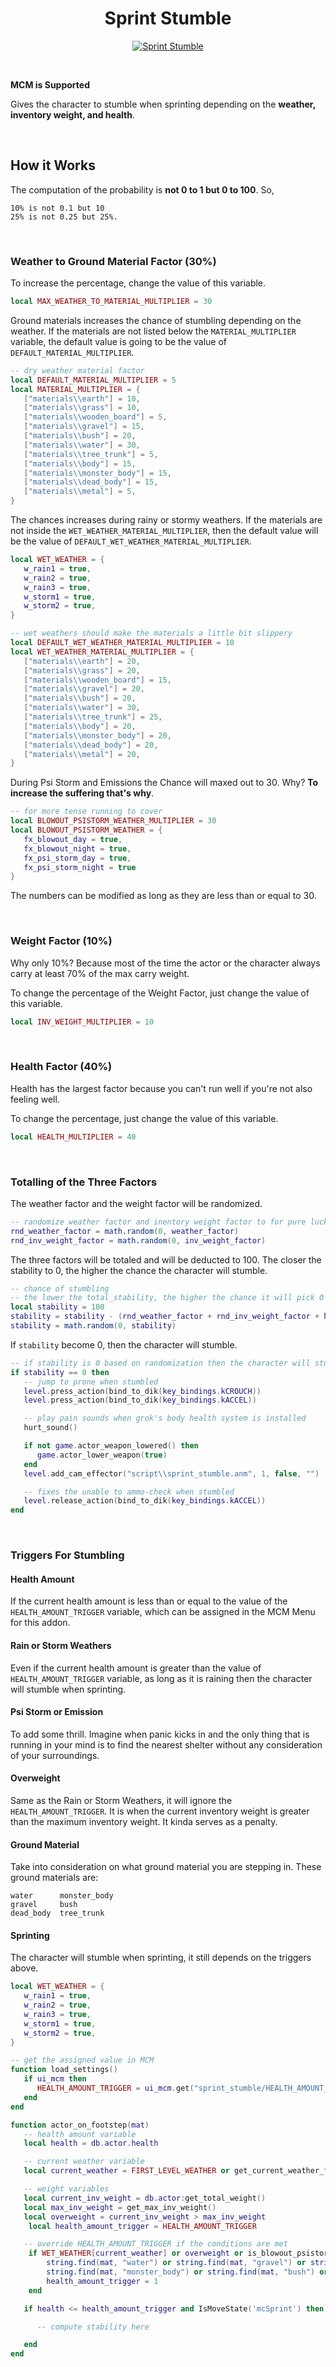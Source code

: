 <h1 align="center">Sprint Stumble</h1>

<p align="center">
   <a href="https://www.moddb.com/mods/stalker-anomaly/addons/sprint-stumble" title="Download Sprint Stumble - Mod DB" target="_blank">
      <img src="https://button.moddb.com/download/medium/241415.png" alt="Sprint Stumble" />
   </a>
</p>

<br>

**MCM is Supported**

Gives the character to stumble when sprinting depending on the **weather, inventory
weight, and health**.

<br>


## How it Works

The computation of the probability is **not 0 to 1 but 0 to 100**. So,
```
10% is not 0.1 but 10
25% is not 0.25 but 25%.
```

<br>


### Weather to Ground Material Factor (30%)

To increase the percentage, change the value of this variable.
```lua
local MAX_WEATHER_TO_MATERIAL_MULTIPLIER = 30
```

Ground materials increases the chance of stumbling depending on the weather. If the
materials are not listed below the ```MATERIAL_MULTIPLIER``` variable, the default value is
going to be the value of ```DEFAULT_MATERIAL_MULTIPLIER```.
```lua
-- dry weather material factor
local DEFAULT_MATERIAL_MULTIPLIER = 5
local MATERIAL_MULTIPLIER = {
   ["materials\\earth"] = 10,
   ["materials\\grass"] = 10,
   ["materials\\wooden_board"] = 5,
   ["materials\\gravel"] = 15,
   ["materials\\bush"] = 20,
   ["materials\\water"] = 30,
   ["materials\\tree_trunk"] = 5,
   ["materials\\body"] = 15,
   ["materials\\monster_body"] = 15,
   ["materials\\dead_body"] = 15,
   ["materials\\metal"] = 5,
}
```

The chances increases during rainy or stormy weathers. If the materials are not inside the
```WET_WEATHER_MATERIAL_MULTIPLIER```, then the default value will be the value of
```DEFAULT_WET_WEATHER_MATERIAL_MULTIPLIER```.
```lua
local WET_WEATHER = {
   w_rain1 = true,
   w_rain2 = true,
   w_rain3 = true,
   w_storm1 = true,
   w_storm2 = true,
}

-- wet weathers should make the materials a little bit slippery
local DEFAULT_WET_WEATHER_MATERIAL_MULTIPLIER = 10
local WET_WEATHER_MATERIAL_MULTIPLIER = {
   ["materials\\earth"] = 20,
   ["materials\\grass"] = 20,
   ["materials\\wooden_board"] = 15,
   ["materials\\gravel"] = 20,
   ["materials\\bush"] = 20,
   ["materials\\water"] = 30,
   ["materials\\tree_trunk"] = 25,
   ["materials\\body"] = 20,
   ["materials\\monster_body"] = 20,
   ["materials\\dead_body"] = 20,
   ["materials\\metal"] = 20,
}
```

During Psi Storm and Emissions the Chance will maxed out to 30. Why? **To increase the
suffering that's why**.
```lua
-- for more tense running to cover
local BLOWOUT_PSISTORM_WEATHER_MULTIPLIER = 30
local BLOWOUT_PSISTORM_WEATHER = {
   fx_blowout_day = true,
   fx_blowout_night = true,
   fx_psi_storm_day = true,
   fx_psi_storm_night = true
}
```

The numbers can be modified as long as they are less than or equal to 30.

<br>


### Weight Factor (10%)

Why only 10%? Because most of the time the actor or the character always carry at least
70% of the max carry weight.

To change the percentage of the Weight Factor, just change the value of this variable.
```lua
local INV_WEIGHT_MULTIPLIER = 10
```

<br>


### Health Factor (40%)

Health has the largest factor because you can't run well if you're not also feeling well.

To change the percentage, just change the value of this variable.
```lua
local HEALTH_MULTIPLIER = 40
```

<br>


### Totalling of the Three Factors

The weather factor and the weight factor will be randomized.
```lua
-- randomize weather factor and inentory weight factor to for pure luck
rnd_weather_factor = math.random(0, weather_factor)
rnd_inv_weight_factor = math.random(0, inv_weight_factor)
```

The three factors will be totaled and will be deducted to 100. The closer the stability to
0, the higher the chance the character will stumble.
```lua
-- chance of stumbling
-- the lower the total_stability, the higher the chance it will pick 0
local stability = 100
stability = stability - (rnd_weather_factor + rnd_inv_weight_factor + health_factor)
stability = math.random(0, stability)
```

If ```stability``` become 0, then the character will stumble.
```lua
-- if stability is 0 based on randomization then the character will stumble
if stability == 0 then
   -- jump to prone when stumbled
   level.press_action(bind_to_dik(key_bindings.kCROUCH))
   level.press_action(bind_to_dik(key_bindings.kACCEL))

   -- play pain sounds when grok's body health system is installed
   hurt_sound()

   if not game.actor_weapon_lowered() then
      game.actor_lower_weapon(true)
   end
   level.add_cam_effector("script\\sprint_stumble.anm", 1, false, "")

   -- fixes the unable to ammo-check when stumbled
   level.release_action(bind_to_dik(key_bindings.kACCEL))
end
```

<br>


### Triggers For Stumbling

#### Health Amount
If the current health amount is less than or equal to the value of the ```HEALTH_AMOUNT_TRIGGER```
variable, which can be assigned in the MCM Menu for this addon.

#### Rain or Storm Weathers
Even if the current health amount is greater than the value of ```HEALTH_AMOUNT_TRIGGER```
variable, as long as it is raining then the character will stumble when sprinting.

#### Psi Storm or Emission
To add some thrill. Imagine when panic kicks in and the only thing that is running in your
mind is to find the nearest shelter without any consideration of your surroundings.

#### Overweight
Same as the Rain or Storm Weathers, it will ignore the ```HEALTH_AMOUNT_TRIGGER```. It is
when the current inventory weight is greater than the maximum inventory weight. It kinda
serves as a penalty.

#### Ground Material
Take into consideration on what ground material you are stepping in. These ground materials
are:
```
water      monster_body
gravel     bush
dead_body  tree_trunk
```

#### Sprinting
The character will stumble when sprinting, it still depends on the triggers above.

```lua
local WET_WEATHER = {
   w_rain1 = true,
   w_rain2 = true,
   w_rain3 = true,
   w_storm1 = true,
   w_storm2 = true,
}

-- get the assigned value in MCM
function load_settings()
   if ui_mcm then
      HEALTH_AMOUNT_TRIGGER = ui_mcm.get("sprint_stumble/HEALTH_AMOUNT_TRIGGER") * 0.01
   end
end

function actor_on_footstep(mat)
   -- health amount variable
   local health = db.actor.health

   -- current weather variable
   local current_weather = FIRST_LEVEL_WEATHER or get_current_weather_file()

   -- weight variables
   local current_inv_weight = db.actor:get_total_weight()
   local max_inv_weight = get_max_inv_weight()
   local overweight = current_inv_weight > max_inv_weight
	local health_amount_trigger = HEALTH_AMOUNT_TRIGGER

   -- override HEALTH_AMOUNT_TRIGGER if the conditions are met
	if WET_WEATHER[current_weather] or overweight or is_blowout_psistorm_weather() or
		string.find(mat, "water") or string.find(mat, "gravel") or string.find(mat, "dead_body") or
		string.find(mat, "monster_body") or string.find(mat, "bush") or string.find(mat, "tree_trunk") then
		health_amount_trigger = 1
	end

   if health <= health_amount_trigger and IsMoveState('mcSprint') then

      -- compute stability here

   end
end

```

<br>
